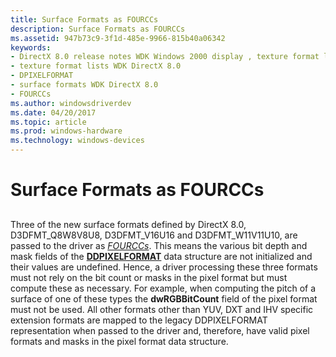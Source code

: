```yaml
---
title: Surface Formats as FOURCCs
description: Surface Formats as FOURCCs
ms.assetid: 947b73c9-3f1d-485e-9966-815b40a06342
keywords:
- DirectX 8.0 release notes WDK Windows 2000 display , texture format lists
- texture format lists WDK DirectX 8.0
- DPIXELFORMAT
- surface formats WDK DirectX 8.0
- FOURCCs
ms.author: windowsdriverdev
ms.date: 04/20/2017
ms.topic: article
ms.prod: windows-hardware
ms.technology: windows-devices
---
```


# Surface Formats as FOURCCs


## <span id="ddk_surface_formats_as_fourccs_gg"></span><span id="DDK_SURFACE_FORMATS_AS_FOURCCS_GG"></span>


Three of the new surface formats defined by DirectX 8.0, D3DFMT\_Q8W8V8U8, D3DFMT\_V16U16 and D3DFMT\_W11V11U10, are passed to the driver as [*FOURCCs*](https://msdn.microsoft.com/library/windows/hardware/ff556280#wdkgloss-fourcc). This means the various bit depth and mask fields of the [**DDPIXELFORMAT**](https://msdn.microsoft.com/library/windows/hardware/ff550274) data structure are not initialized and their values are undefined. Hence, a driver processing these three formats must not rely on the bit count or masks in the pixel format but must compute these as necessary. For example, when computing the pitch of a surface of one of these types the **dwRGBBitCount** field of the pixel format must not be used. All other formats other than YUV, DXT and IHV specific extension formats are mapped to the legacy DDPIXELFORMAT representation when passed to the driver and, therefore, have valid pixel formats and masks in the pixel format data structure.

 

 





